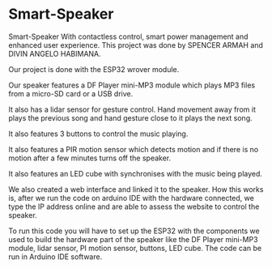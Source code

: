 # Smart-Speaker
Smart-Speaker With contactless control, smart power management and enhanced user experience.
This project was done by SPENCER ARMAH and DIVIN ANGELO HABIMANA.

Our project is done with the ESP32 wrover module.

Our speaker features a DF Player mini-MP3 module which plays MP3 files from a micro-SD card or a USB drive.

It also has a lidar sensor for gesture control. Hand movement away from it plays the previous song and hand gesture close to it plays the next song.

It also features 3 buttons to control the music playing.

It also features a PIR motion sensor which detects motion and if there is no motion after a few minutes turns off the speaker.

It also features an LED cube with synchronises with the music being played.

We also created a web interface and linked it to the speaker. How this works is, after we run the code on arduino IDE with the hardware connected, we type the IP address online and are able to assess the website to control the speaker.

To run this code you will have to set up the ESP32 with the components we used to build the hardware part of the speaker like the DF Player mini-MP3 module, lidar sensor, PI motion sensor, buttons, LED cube. The code can be run in Arduino IDE software.
